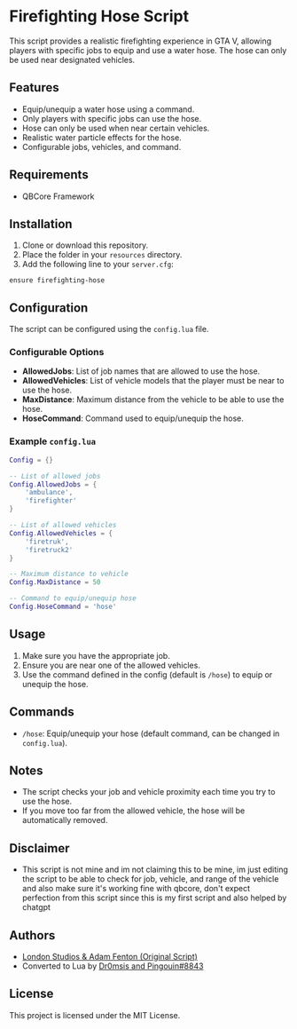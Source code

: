 # Firefighting Hose Script

This script provides a realistic firefighting experience in GTA V, allowing players with specific jobs to equip and use a water hose. The hose can only be used near designated vehicles.

## Features

- Equip/unequip a water hose using a command.
- Only players with specific jobs can use the hose.
- Hose can only be used when near certain vehicles.
- Realistic water particle effects for the hose.
- Configurable jobs, vehicles, and command.

## Requirements

- QBCore Framework

## Installation

1. Clone or download this repository.
2. Place the folder in your `resources` directory.
3. Add the following line to your `server.cfg`:

```plaintext
ensure firefighting-hose
```

## Configuration

The script can be configured using the `config.lua` file.

### Configurable Options

- **AllowedJobs**: List of job names that are allowed to use the hose.
- **AllowedVehicles**: List of vehicle models that the player must be near to use the hose.
- **MaxDistance**: Maximum distance from the vehicle to be able to use the hose.
- **HoseCommand**: Command used to equip/unequip the hose.

### Example `config.lua`

```lua
Config = {}

-- List of allowed jobs
Config.AllowedJobs = {
    'ambulance',
    'firefighter'
}

-- List of allowed vehicles
Config.AllowedVehicles = {
    'firetruk',
    'firetruck2'
}

-- Maximum distance to vehicle
Config.MaxDistance = 50

-- Command to equip/unequip hose
Config.HoseCommand = 'hose'
```

## Usage

1. Make sure you have the appropriate job.
2. Ensure you are near one of the allowed vehicles.
3. Use the command defined in the config (default is `/hose`) to equip or unequip the hose.

## Commands

- `/hose`: Equip/unequip your hose (default command, can be changed in `config.lua`).

## Notes

- The script checks your job and vehicle proximity each time you try to use the hose.
- If you move too far from the allowed vehicle, the hose will be automatically removed.

## Disclaimer
- This script is not mine and im not claiming this to be mine, im just editing the script to be able to check for job, vehicle, and range of the vehicle
  and also make sure it's working fine with qbcore, don't expect perfection from this script since this is my first script and also helped by chatgpt

## Authors

- [London Studios & Adam Fenton (Original Script)](https://github.com/LondonStudios/HoseLS)
- Converted to Lua by [Dr0msis and Pingouin#8843](https://github.com/pingouinn/HoseLS/tree/Updated)

## License

This project is licensed under the MIT License.

